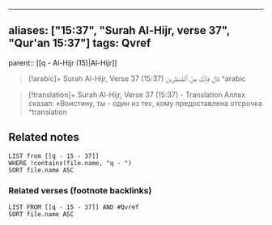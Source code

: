 
---
aliases: ["15:37", "Surah Al-Hijr, verse 37", "Qur'an 15:37"]
tags: Qvref
---

parent:: [[q - Al-Hijr (15)|Al-Hijr]]

> [!arabic]+ Surah Al-Hijr, Verse 37 (15:37)
> <span class="quran-arabic">قَالَ فَإِنَّكَ مِنَ ٱلْمُنظَرِينَ</span>
^arabic

> [!translation]+ Surah Al-Hijr, Verse 37 (15:37) - Translation
> Аллах сказал: «Воистину, ты - один из тех, кому предоставлена отсрочка
^translation



## Related notes
```dataview
LIST from [[q - 15 - 37]]
WHERE !contains(file.name, "q - ")
SORT file.name ASC
```

### Related verses (footnote backlinks)
```dataview
LIST FROM [[q - 15 - 37]] AND #Qvref
SORT file.name ASC
```

